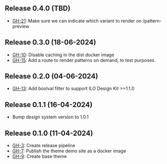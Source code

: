 ## Release 0.4.0 (TBD)

- [GH-21](https://github.com/international-labour-organization/ilo_base_theme/issues/21): Make sure we can indicate which variant to render on /pattern-preview

## Release 0.3.0 (18-06-2024)

- [GH-10](https://github.com/international-labour-organization/ilo_base_theme/issues/10): Disable caching in the dist docker image
- [GH-15](https://github.com/international-labour-organization/ilo_base_theme/issues/15): Add a route to render patterns on demand, to test purposes.

## Release 0.2.0 (04-06-2024)

- [GH-13](https://github.com/international-labour-organization/ilo_base_theme/issues/13): Add boolval filter to support ILO Design Kit >=1.1.0

## Release 0.1.1 (16-04-2024)

- Bump design system version to 1.0.1

## Release 0.1.0 (11-04-2024)

- [GH-3](https://github.com/international-labour-organization/ilo_base_theme/issues/3): Create release pipeline
- [GH-7](https://github.com/international-labour-organization/ilo_base_theme/issues/7): Publish the theme demo site as a docker image
- [GH-9](https://github.com/international-labour-organization/ilo_base_theme/issues/9): Create base theme
